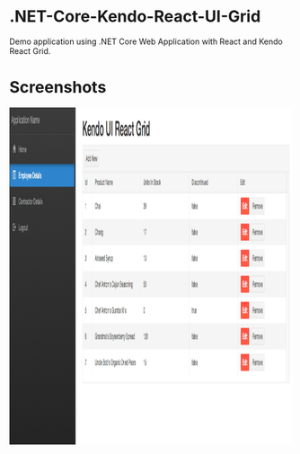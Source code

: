 # .NET-Core-Kendo-React-UI-Grid
Demo application using .NET Core Web Application with React and Kendo React Grid.


# Screenshots

 <img height='600' width='900' src='dotnetCore Kendo.png' />
